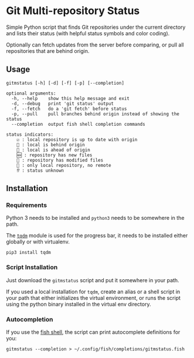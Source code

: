 # Git Multi-repository Status

Simple Python script that finds Git repositories under the current directory and lists their status (with helpful status symbols and color coding).

Optionally can fetch updates from the server before comparing, or pull all repositories that are behind origin.

## Usage

```shell
gitmstatus [-h] [-d] [-f] [-p] [--completion]

optional arguments:
  -h, --help    show this help message and exit
  -d, --debug   print 'git status' output
  -f, --fetch   do a 'git fetch' before status
  -p, --pull    pull branches behind origin instead of showing the status
  --completion  output fish shell completion commands

status indicators:
    ☑️ : local repository is up to date with origin
    🐌 : local is behind origin
    🐇 : local is ahead of origin
    🆕 : repository has new files
    👀 : repository has modified files
    📍 : only local repository, no remote
    ⁉️ : status unknown
```

## Installation

### Requirements

Python 3 needs to be installed and `python3` needs to be somewhere in the path.

The [`tqdm`](https://pypi.org/project/tqdm/) module is used for the progress bar, it needs to be installed either globally or with virtualenv.

```shell
pip3 install tqdm
```

### Script Installation

Just download the `gitmstatus` script and put it somewhere in your path.

If you used a local installation for `tqdm`, create an alias or a shell script in your path that either initializes the virtual environment, or runs the script using the python binary installed in the virtual env directory.

### Autocompletion

If you use the [fish shell](https://fishshell.com/), the script can print autocomplete definitions for you:

```shell
gitmstatus --completion > ~/.config/fish/completions/gitmstatus.fish
```
